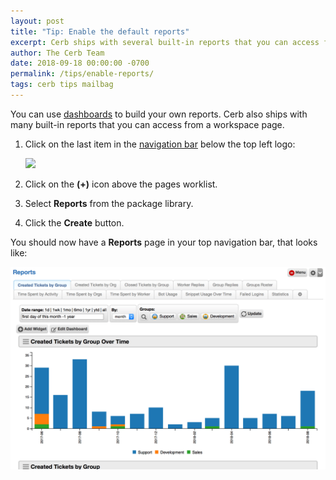 ```yaml
---
layout: post
title: "Tip: Enable the default reports"
excerpt: Cerb ships with several built-in reports that you can access from a workspace page.
author: The Cerb Team
date: 2018-09-18 00:00:00 -0700
permalink: /tips/enable-reports/
tags: cerb tips mailbag
---
```


You can use [dashboards](/docs/dashboards/) to build your own reports.  Cerb also ships with many built-in reports that you can access from a workspace page.

1. Click on the last item in the [navigation bar](/docs/guide/workers/user-interface/) below the top left logo:

	<div class="cerb-screenshot">
	<img src="/assets/images/tips/enable-reports/navbar-add.png" class="screenshot">
	</div>

1. Click on the **(+)** icon above the pages worklist.

1. Select **Reports** from the package library.

1. Click the **Create** button.

You should now have a **Reports** page in your top navigation bar, that looks like:

<div class="cerb-screenshot">
<img src="/assets/images/tips/enable-reports/reports.png" class="screenshot">
</div>

